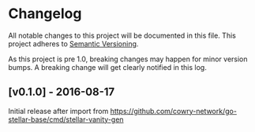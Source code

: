 # Changelog

All notable changes to this project will be documented in this
file.  This project adheres to [Semantic Versioning](http://semver.org/).

As this project is pre 1.0, breaking changes may happen for minor version
bumps.  A breaking change will get clearly notified in this log.

## [v0.1.0] - 2016-08-17

Initial release after import from https://github.com/cowry-network/go-stellar-base/cmd/stellar-vanity-gen

[Unreleased]: https://github.com/cowry-network/go/compare/stellar-vanity-gen-v0.1.0...master
